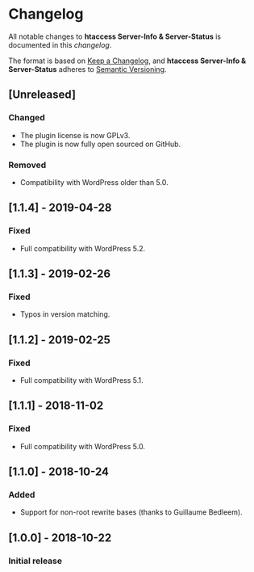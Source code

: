 # Changelog
All notable changes to **htaccess Server-Info & Server-Status** is documented in this *changelog*.

The format is based on [Keep a Changelog](https://keepachangelog.com/en/1.0.0/), and **htaccess Server-Info & Server-Status** adheres to [Semantic Versioning](https://semver.org/spec/v2.0.0.html).

## [Unreleased]
### Changed
- The plugin license is now GPLv3.
- The plugin is now fully open sourced on GitHub.
### Removed
- Compatibility with WordPress older than 5.0.

## [1.1.4] - 2019-04-28
### Fixed
- Full compatibility with WordPress 5.2.

## [1.1.3] - 2019-02-26
### Fixed
- Typos in version matching.

## [1.1.2] - 2019-02-25
### Fixed
- Full compatibility with WordPress 5.1.

## [1.1.1] - 2018-11-02
### Fixed
- Full compatibility with WordPress 5.0.

## [1.1.0] - 2018-10-24
### Added
- Support for non-root rewrite bases (thanks to Guillaume Bedleem).

## [1.0.0] - 2018-10-22
### Initial release


